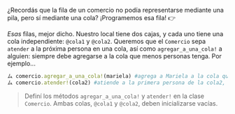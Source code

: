 ¿Recordás que la fila de un comercio no podía representarse mediante una pila, pero sí mediante una cola? ¡Programemos esa fila! :point_right:

*Esas* filas, mejor dicho. Nuestro local tiene dos cajas, y cada uno tiene una cola independiente: `@cola1` y `@cola2`. Queremos que el `Comercio` sepa `atender` a la próxima persona en una cola, así como `agregar_a_una_cola!` a alguien: siempre debe agregarse a la cola que menos personas tenga. Por ejemplo...

```ruby
ム comercio.agregar_a_una_cola!(mariela) #agrega a Mariela a la cola que menos gente tenga en ese momento
ム comercio.atender!(cola2) #atiende a la primera persona de la cola2, quitándola
```

> Definí los métodos `agregar_a_una_cola!` y `atender!` en la clase `Comercio`. Ambas colas, `@cola1` y `@cola2`, deben inicializarse vacías.